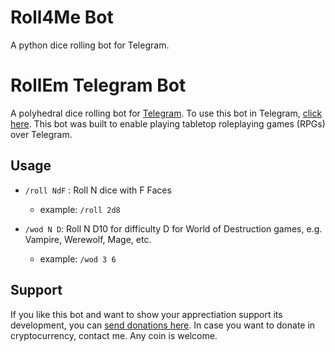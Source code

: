 Roll4Me Bot
===========

A python dice rolling bot for Telegram.

# RollEm Telegram Bot
A polyhedral dice rolling bot for [Telegram](https://telegram.org). To use this bot in Telegram, [click here](https://telegram.me/Roll4Me). This bot was built to enable playing tabletop roleplaying games (RPGs) over Telegram.

## Usage
 * `/roll NdF` : Roll N dice with F Faces
    * example: `/roll 2d8`
    
 * `/wod N D`: Roll N D10 for difficulty D for World of Destruction games, e.g. Vampire, Werewolf, Mage, etc.  
    * example: `/wod 3 6`




## Support

If you like this bot and want to show your apprectiation support its development, you can [send donations here](https://www.paypal.me/vcaldas). In case you want to donate in cryptocurrency, contact me. Any coin is welcome.
